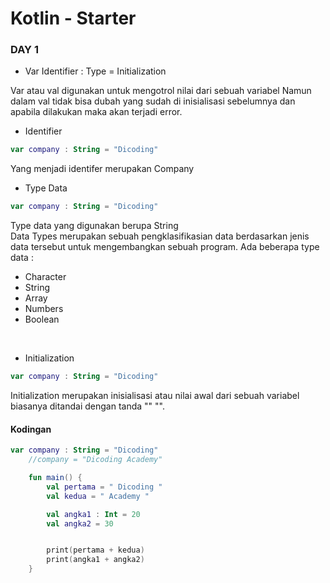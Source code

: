 # Kotlin - Starter

### DAY 1

* Var Identifier : Type = Initialization <br>

Var atau val digunakan untuk mengotrol nilai dari sebuah variabel Namun dalam val tidak bisa dubah yang sudah di inisialisasi sebelumnya dan apabila dilakukan maka akan terjadi error. 

* Identifier <br>
```kotlin
var company : String = "Dicoding"
```
 Yang menjadi identifer merupakan Company <br>
 
 * Type Data <br>
```kotlin
var company : String = "Dicoding"
```
Type data yang digunakan berupa String <br>
Data Types merupakan sebuah pengklasifikasian data berdasarkan jenis data tersebut
untuk mengembangkan sebuah program. Ada beberapa type data :
- Character
- String
- Array
- Numbers
- Boolean

<br>

* Initialization <br>
```kotlin
var company : String = "Dicoding"
```
Initialization merupakan inisialisasi atau nilai awal dari sebuah variabel biasanya ditandai dengan tanda "" "". 

#### Kodingan 

```kotlin
var company : String = "Dicoding"
    //company = "Dicoding Academy"

    fun main() {
        val pertama = " Dicoding "
        val kedua = " Academy "

        val angka1 : Int = 20
        val angka2 = 30


        print(pertama + kedua)
        print(angka1 + angka2)
    }
```
